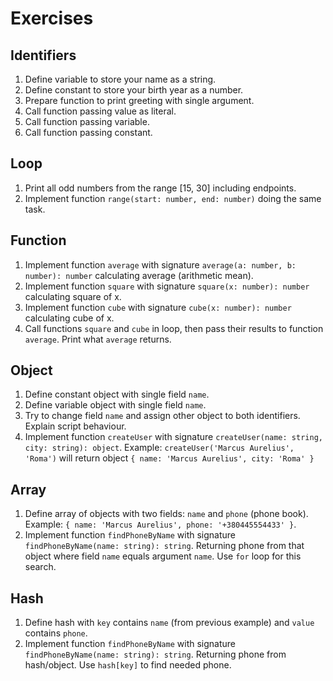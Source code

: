 # Exercises

## Identifiers

1. Define variable to store your name as a string.
2. Define constant to store your birth year as a number.
3. Prepare function to print greeting with single argument.
4. Call function passing value as literal.
5. Call function passing variable.
6. Call function passing constant.

## Loop

1. Print all odd numbers from the range [15, 30] including endpoints.
2. Implement function `range(start: number, end: number)` doing the same task.

## Function

1. Implement function `average` with signature
`average(a: number, b: number): number` calculating average (arithmetic mean).
2. Implement function `square` with signature
`square(x: number): number` calculating square of x.
3. Implement function `cube` with signature
`cube(x: number): number` calculating cube of x.
4. Call functions `square` and `cube` in loop, then pass their results to
function `average`. Print what `average` returns.

## Object

1. Define constant object with single field `name`.
2. Define variable object with single field `name`.
3. Try to change field `name` and assign other object to both identifiers.
Explain script behaviour.
4. Implement function `createUser` with signature
`createUser(name: string, city: string): object`. Example:
`createUser('Marcus Aurelius', 'Roma')` will return object
`{ name: 'Marcus Aurelius', city: 'Roma' }`

## Array

1. Define array of objects with two fields: `name` and `phone` (phone book).
Example: `{ name: 'Marcus Aurelius', phone: '+380445554433' }`.
2. Implement function `findPhoneByName` with signature
`findPhoneByName(name: string): string`. Returning phone from that object
where field `name` equals argument `name`. Use `for` loop for this search.

## Hash

1. Define hash with `key` contains `name` (from previous example) and `value`
contains `phone`.
2. Implement function `findPhoneByName` with signature
`findPhoneByName(name: string): string`. Returning phone from hash/object.
Use `hash[key]` to find needed phone.
